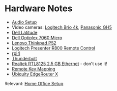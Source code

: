 # Hardware Notes

* [Audio Setup](audio.html)
* Video cameras: [Logitech Brio 4k](brio.html), [Panasonic GH5](gh5.html)
* [Dell Latitude](latitude.html)
* [Dell Optiplex 7060 Micro](optiplex7060micro.html)
* [Lenovo Thinkpad P52](thinkpad.html)
* [Logitech Presenter R800 Remote Control](remote.md)
* [rpi4](rpi4.html)
* [Thunderbolt](thunderbolt.html)
* [Realtek RTL8125 2.5 GB Ethernet](../proxmox/network-r8125.md) - don't use it!
* [Remote Key Mapping](../linux/remote.html)
* [Ubiquity EdgeRouter X](ubiquity.html)

Relevant: [Home Office Setup](../_posts/2021-01-01-home-office.md)
